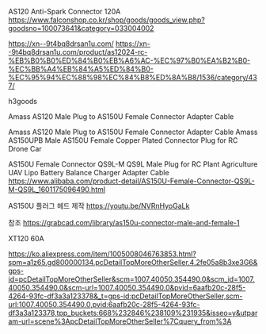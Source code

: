 
AS120 Anti-Spark Connector
120A
https://www.falconshop.co.kr/shop/goods/goods_view.php?goodsno=100073641&category=033004002

https://xn--9t4bq8drsan1u.com/
https://xn--9t4bq8drsan1u.com/product/as12024-rc-%EB%B0%B0%ED%84%B0%EB%A6%AC-%EC%97%B0%EA%B2%B0-%EC%BB%A4%EB%84%A5%ED%84%B0-%EC%95%94%EC%88%98%EC%84%B8%ED%8A%B8/1536/category/437/

h3goods





Amass AS120 Male Plug to AS150U Female Connector Adapter Cable


Amass AS120 Male Plug to AS150U Female Connector Adapter Cable
Amass AS150UPB Male AS150U Female Copper Plated Connector Plug for RC Drone Car

AS150U Female Connector QS9L-M QS9L Male Plug for RC Plant Agriculture UAV Lipo Battery Balance Charger Adapter Cable
https://www.alibaba.com/product-detail/AS150U-Female-Connector-QS9L-M-QS9L_1601175096490.html


AS150U 플러그 헤드 제작
https://youtu.be/NVRnHyoGaLk

참조
https://grabcad.com/library/as150u-connector-male-and-female-1


XT120 60A

https://ko.aliexpress.com/item/1005008046763853.html?spm=a1z65.gd800000134.pcDetailTopMoreOtherSeller.4.2fe05a8b3xe3G6&gps-id=pcDetailTopMoreOtherSeller&scm=1007.40050.354490.0&scm_id=1007.40050.354490.0&scm-url=1007.40050.354490.0&pvid=6aafb20c-28f5-4264-93fc-df3a3a123378&_t=gps-id:pcDetailTopMoreOtherSeller,scm-url:1007.40050.354490.0,pvid:6aafb20c-28f5-4264-93fc-df3a3a123378,tpp_buckets:668%232846%238109%231935&isseo=y&utparam-url=scene%3ApcDetailTopMoreOtherSeller%7Cquery_from%3A

